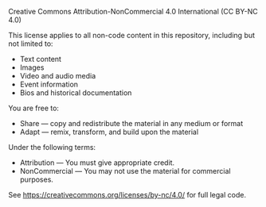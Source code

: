 Creative Commons Attribution-NonCommercial 4.0 International (CC BY-NC 4.0)

This license applies to all non-code content in this repository, including but not limited to:
- Text content
- Images
- Video and audio media
- Event information
- Bios and historical documentation

You are free to:
- Share — copy and redistribute the material in any medium or format
- Adapt — remix, transform, and build upon the material

Under the following terms:
- Attribution — You must give appropriate credit.
- NonCommercial — You may not use the material for commercial purposes.

See https://creativecommons.org/licenses/by-nc/4.0/ for full legal code.
